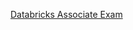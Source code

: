 [Databricks Associate Exam](https://docs.google.com/document/d/1N8bQbAzdZqhOK36xemWl5FGM-IPWhK3sxu8_efwIkUI/edit?usp=sharing)
